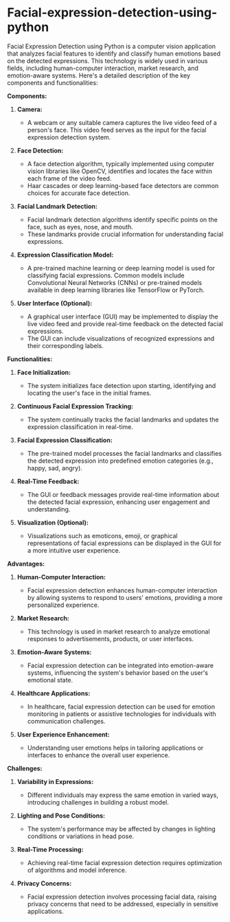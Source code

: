 # Facial-expression-detection-using-python

Facial Expression Detection using Python is a computer vision application that analyzes facial features to identify and classify human emotions based on the detected expressions. This technology is widely used in various fields, including human-computer interaction, market research, and emotion-aware systems. Here's a detailed description of the key components and functionalities:

**Components:**

1. **Camera:**
   - A webcam or any suitable camera captures the live video feed of a person's face. This video feed serves as the input for the facial expression detection system.

2. **Face Detection:**
   - A face detection algorithm, typically implemented using computer vision libraries like OpenCV, identifies and locates the face within each frame of the video feed.
   - Haar cascades or deep learning-based face detectors are common choices for accurate face detection.

3. **Facial Landmark Detection:**
   - Facial landmark detection algorithms identify specific points on the face, such as eyes, nose, and mouth.
   - These landmarks provide crucial information for understanding facial expressions.

4. **Expression Classification Model:**
   - A pre-trained machine learning or deep learning model is used for classifying facial expressions. Common models include Convolutional Neural Networks (CNNs) or pre-trained models available in deep learning libraries like TensorFlow or PyTorch.

5. **User Interface (Optional):**
   - A graphical user interface (GUI) may be implemented to display the live video feed and provide real-time feedback on the detected facial expressions.
   - The GUI can include visualizations of recognized expressions and their corresponding labels.

**Functionalities:**

1. **Face Initialization:**
   - The system initializes face detection upon starting, identifying and locating the user's face in the initial frames.

2. **Continuous Facial Expression Tracking:**
   - The system continually tracks the facial landmarks and updates the expression classification in real-time.

3. **Facial Expression Classification:**
   - The pre-trained model processes the facial landmarks and classifies the detected expression into predefined emotion categories (e.g., happy, sad, angry).

4. **Real-Time Feedback:**
   - The GUI or feedback messages provide real-time information about the detected facial expression, enhancing user engagement and understanding.

5. **Visualization (Optional):**
   - Visualizations such as emoticons, emoji, or graphical representations of facial expressions can be displayed in the GUI for a more intuitive user experience.

**Advantages:**

1. **Human-Computer Interaction:**
   - Facial expression detection enhances human-computer interaction by allowing systems to respond to users' emotions, providing a more personalized experience.

2. **Market Research:**
   - This technology is used in market research to analyze emotional responses to advertisements, products, or user interfaces.

3. **Emotion-Aware Systems:**
   - Facial expression detection can be integrated into emotion-aware systems, influencing the system's behavior based on the user's emotional state.

4. **Healthcare Applications:**
   - In healthcare, facial expression detection can be used for emotion monitoring in patients or assistive technologies for individuals with communication challenges.

5. **User Experience Enhancement:**
   - Understanding user emotions helps in tailoring applications or interfaces to enhance the overall user experience.

**Challenges:**

1. **Variability in Expressions:**
   - Different individuals may express the same emotion in varied ways, introducing challenges in building a robust model.

2. **Lighting and Pose Conditions:**
   - The system's performance may be affected by changes in lighting conditions or variations in head pose.

3. **Real-Time Processing:**
   - Achieving real-time facial expression detection requires optimization of algorithms and model inference.

4. **Privacy Concerns:**
   - Facial expression detection involves processing facial data, raising privacy concerns that need to be addressed, especially in sensitive applications.

